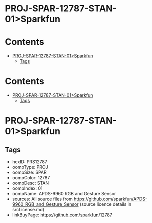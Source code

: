 
PROJ-SPAR-12787-STAN-01>Sparkfun
================================

Contents
========

* [PROJ-SPAR-12787-STAN-01>Sparkfun](#proj-spar-12787-stan-01sparkfun)
	* [Tags](#tags)

Contents
========

* [PROJ-SPAR-12787-STAN-01>Sparkfun](#proj-spar-12787-stan-01sparkfun)
	* [Tags](#tags)

# PROJ-SPAR-12787-STAN-01>Sparkfun

## Tags

- hexID: PRS12787
- oompType: PROJ
- oompSize: SPAR
- oompColor: 12787
- oompDesc: STAN
- oompIndex: 01
- oompName: APDS-9960 RGB and Gesture Sensor
- sources: All source files from https://github.com/sparkfun/APDS-9960_RGB_and_Gesture_Sensor (source licence details in srcLicense.md)
- linkBuyPage: https://github.com/sparkfun/12787
